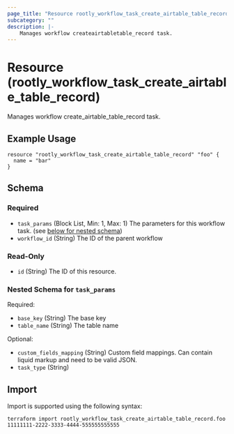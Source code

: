 ```yaml
---
page_title: "Resource rootly_workflow_task_create_airtable_table_record - terraform-provider-rootly"
subcategory: ""
description: |-
    Manages workflow createairtabletable_record task.
---
```


# Resource (rootly_workflow_task_create_airtable_table_record)

Manages workflow create_airtable_table_record task.

## Example Usage

```
resource "rootly_workflow_task_create_airtable_table_record" "foo" {
  name = "bar"
}
```

<!-- schema generated by tfplugindocs -->
## Schema

### Required

- `task_params` (Block List, Min: 1, Max: 1) The parameters for this workflow task. (see [below for nested schema](#nestedblock--task_params))
- `workflow_id` (String) The ID of the parent workflow

### Read-Only

- `id` (String) The ID of this resource.

<a id="nestedblock--task_params"></a>
### Nested Schema for `task_params`

Required:

- `base_key` (String) The base key
- `table_name` (String) The table name

Optional:

- `custom_fields_mapping` (String) Custom field mappings. Can contain liquid markup and need to be valid JSON.
- `task_type` (String)

## Import

Import is supported using the following syntax:

```shell
terraform import rootly_workflow_task_create_airtable_table_record.foo 11111111-2222-3333-4444-555555555555
```
